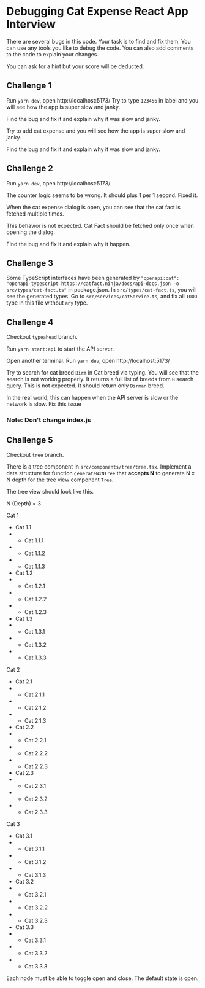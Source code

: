 # Debugging Cat Expense React App Interview

There are several bugs in this code. Your task is to find and fix them. You can use any tools you like to debug the code. You can also add comments to the code to explain your changes.

You can ask for a hint but your score will be deducted.

## Challenge 1
Run `yarn dev`, open http://localhost:5173/
Try to type `123456` in label
and you will see how the app is super slow and janky. 

Find the bug and fix it and explain why it was slow and janky.


Try to add cat expense
and you will see how the app is super slow and janky. 

Find the bug and fix it and explain why it was slow and janky.

## Challenge 2
Run `yarn dev`, open http://localhost:5173/

The counter logic seems to be wrong. It should plus 1 per 1 second. Fixed it.

When the cat expense dialog is open, you can see that the cat fact is fetched multiple times.

This behavior is not expected. Cat Fact should be fetched only once when opening the dialog.

Find the bug and fix it and explain why it happen.

## Challenge 3
Some TypeScript interfaces have been generated by `"openapi:cat": "openapi-typescript https://catfact.ninja/docs/api-docs.json -o src/types/cat-fact.ts"` in package.json.
In `src/types/cat-fact.ts`, you will see the generated types.
Go to `src/services/catService.ts`, and fix all `TOOO` type in this file without `any` type.

## Challenge 4
Checkout `typeahead` branch.

Run `yarn start:api` to start the API server.

Open another terminal.
Run `yarn dev`, open http://localhost:5173/

Try to search for cat breed `Birm` in Cat breed via typing.
You will see that the search is not working properly.
It returns a full list of breeds from `B` search query.
This is not expected. It should return only `Birman` breed.

In the real world, this can happen when the API server is slow or the network is slow.
Fix this issue

### Note: Don't change index.js

## Challenge 5
Checkout `tree` branch.

There is a tree component in `src/components/tree/tree.tsx`.
Implement a data structure for function `generateNxNTree` that **accepts N** to generate N x N depth for the tree view component `Tree`.

The tree view should look like this.

N (Depth) = 3

Cat 1
- Cat 1.1
- - Cat 1.1.1
- - Cat 1.1.2
- - Cat 1.1.3
- Cat 1.2
- - Cat 1.2.1
- - Cat 1.2.2
- - Cat 1.2.3
- Cat 1.3
- - Cat 1.3.1
- - Cat 1.3.2
- - Cat 1.3.3

Cat 2
- Cat 2.1
- - Cat 2.1.1
- - Cat 2.1.2
- - Cat 2.1.3
- Cat 2.2
- - Cat 2.2.1
- - Cat 2.2.2
- - Cat 2.2.3
- Cat 2.3
- - Cat 2.3.1
- - Cat 2.3.2
- - Cat 2.3.3

Cat 3
- Cat 3.1
- - Cat 3.1.1
- - Cat 3.1.2
- - Cat 3.1.3
- Cat 3.2
- - Cat 3.2.1
- - Cat 3.2.2
- - Cat 3.2.3
- Cat 3.3
- - Cat 3.3.1
- - Cat 3.3.2
- - Cat 3.3.3

Each node must be able to toggle open and close. The default state is open.
